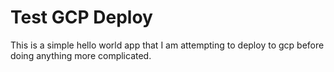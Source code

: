 Test GCP Deploy
====

This is a simple hello world app that I am attempting to deploy to gcp before doing anything more complicated.
